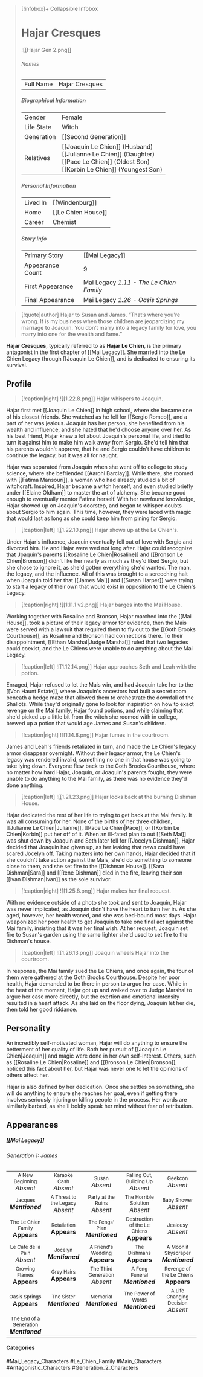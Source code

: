 > [!infobox]+ Collapsible Infobox
> # Hajar Cresques
> ![[Hajar Gen 2.png]] 
> ###### Names 
> |  |  | 
> | ---- | ---- | 
> | Full Name | Hajar Cresques | 
>
> ##### Biographical Information
> |  |  | 
> | ---- | ---- | 
> | Gender | Female | 
> | Life State | Witch |
> | Generation | [[Second Generation]] |
> | Relatives | [[Joaquin Le Chien]] (Husband)<br>[[Julianne Le Chien]] (Daughter)<br>[[Pace Le Chien]] (Oldest Son)<br>[[Korbin Le Chien]] (Youngest Son)
> 
> ##### Personal Information
> |  |  | 
> | ---- | ---- | 
> | Lived In |[[Windenburg]]| 
> | Home |[[Le Chien House]]| 
> | Career | Chemist | 
> 
> ##### Story Info
> |  |  | 
> | ---- | ---- | 
> | Primary Story | [[Mai Legacy]] | 
> | Appearance Count | 9 | 
> | First Appearance | Mai Legacy *1.11 - The Le Chien Family*
> | Final Appearance | Mai Legacy *1.26 - Oasis Springs*

> [!quote|author] Hajar to Susan and James.
> “That’s where you're wrong. It is my business when those children are jeopardizing my marriage to Joaquin. You don’t marry into a legacy family for love, you marry into one for the wealth and fame.”

**Hajar Cresques**, typically referred to as **Hajar Le Chien**, is the primary antagonist in the first chapter of [[Mai Legacy]].  She married into the Le Chien Legacy through [[Joaquin Le Chien]], and is dedicated to ensuring its survival.

## Profile
> [!caption|right]
> ![[1.22.8.png]] 
> Hajar whispers to Joaquin.

Hajar first met [[Joaquin Le Chien]] in high school, where she became one of his closest friends. She watched as he fell for [[Sergio Romeo]], and a part of her was jealous. Joaquin has her person, she benefited from his wealth and influence, and she hated that he'd choose anyone over her. As his best friend, Hajar knew a lot about Joaquin's personal life, and tried to turn it against him to make him walk away from Sergio. She'd tell him that his parents wouldn't approve, that he and Sergio couldn't have children to continue the legacy, but it was all for naught. 

Hajar was separated from Joaquin when she went off to college to study science, where she befriended [[Aarohi Barclay]]. While there, she roomed with [[Fatima Mansouri]], a woman who had already studied a bit of witchcraft. Inspired, Hajar became a witch herself, and even studied briefly under [[Elaine Oldham]] to master the art of alchemy. She became good enough to eventually mentor Fatima herself. With her newfound knowledge, Hajar showed up on Joaquin's doorstep, and began to whisper doubts about Sergio to him again. This time, however, they were laced with magic that would last as long as she could keep him from pining for Sergio.

> [!caption|left]
> ![[1.22.10.png]] 
> Hajar shows up at the Le Chien's.

Under Hajar's influence, Joaquin eventually fell out of love with Sergio and divorced him. He and Hajar were wed not long after. Hajar could recognize that Joaquin's parents [[Rosaline Le Chien|Rosaline]] and [[Bronson Le Chien|Bronson]] didn't like her nearly as much as they'd liked Sergio, but she chose to ignore it, as she'd gotten everything she'd wanted. The man, the legacy, and the influence. All of this was brought to a screeching halt when Joaquin told her that [[James Mai]] and [[Susan Harper]] were trying to start a legacy of their own that would exist in opposition to the Le Chien's Legacy.

> [!caption|right]
> ![[1.11.1 v2.png]] 
> Hajar barges into the Mai House.

Working together with Rosaline and Bronson, Hajar marched into the [[Mai House]], took a picture of their legacy armor for evidence, then the Mais were served with a lawsuit that required them to fly out to the [[Goth Brooks Courthouse]], as Rosaline and Bronson had connections there. To their disappointment, [[Ethan Marshal|Judge Marshal]] ruled that two legacies could coexist, and the Le Chiens were unable to do anything about the Mai Legacy.

> [!caption|left]
> ![[1.12.14.png]] 
> Hajar approaches Seth and Leah with the potion.

Enraged, Hajar refused to let the Mais win, and had Joaquin take her to the [[Von Haunt Estate]], where Joaquin's ancestors had built a secret room beneath a hedge maze that allowed them to orchestrate the downfall of the Shallots. While they'd originally gone to look for inspiration on how to exact revenge on the Mai family, Hajar found potions, and while claiming that she'd picked up a little bit from the witch she roomed with in college, brewed up a potion that would age James and Susan's children.

> [!caption|right]
> ![[1.14.8.png]] 
> Hajar fumes in the courtroom.

James and Leah's friends retaliated in turn, and made the Le Chien's legacy armor disappear overnight. Without their legacy armor, the Le Chien's legacy was rendered invalid, something no one in that house was going to take lying down. Everyone flew back to the Goth Brooks Courthouse, where no matter how hard Hajar, Joaquin, or Joaquin's parents fought, they were unable to do anything to the Mai family, as there was no evidence they'd done anything.

> [!caption|left]
> ![[1.21.23.png]] 
> Hajar looks back at the burning Dishman House.

Hajar dedicated the rest of her life to trying to get back at the Mai family. It was all consuming for her. None of the births of her three children, [[Julianne Le Chien|Julianne]], [[Pace Le Chien|Pace]], or [[Korbin Le Chien|Korbin]] put her off of it. When an ill-fated plan to out [[Seth Mai]] was shut down by Joaquin and Seth later fell for [[Jocelyn Dishman]], Hajar decided that Joaquin had given up, as her leaking that news could have scared Jocelyn off. Taking matters into her own hands, Hajar decided that if she couldn't take action against the Mais, she'd do something to someone close to them, and she set fire to the [[Dishman House]]. [[Sara Dishman|Sara]] and [[Rene Dishman]] died in the fire, leaving their son [[Ivan Dishman|Ivan]] as the sole survivor.

> [!caption|right]
> ![[1.25.8.png]] 
> Hajar makes her final request.

With no evidence outside of a photo she took and sent to Joaquin, Hajar was never implicated, as Joaquin didn't have the heart to turn her in. As she aged, however, her health waned, and she was bed-bound most days. Hajar weaponized her poor health to get Joaquin to take one final act against the Mai family, insisting that it was her final wish. At her request, Joaquin set fire to Susan's garden using the same lighter she'd used to set fire to the Dishman's house.

> [!caption|left]
> ![[1.26.13.png]] 
> Joaquin wheels Hajar into the courtroom.

In response, the Mai family sued the Le Chiens, and once again, the four of them were gathered at the Goth Brooks Courthouse. Despite her poor health, Hajar demanded to be there in person to argue her case. While in the heat of the moment, Hajar got up and walked over to Judge Marshal to argue her case more directly, but the exertion and emotional intensity resulted in a heart attack. As she laid on the floor dying, Joaquin let her die, then told her good riddance.

## Personality
An incredibly self-motivated woman, Hajar will do anything to ensure the betterment of her quality of life. Both her pursuit of [[Joaquin Le Chien|Joaquin]] and magic were done in her own self-interest. Others, such as [[Rosaline Le Chien|Rosaline]] and [[Bronson Le Chien|Bronson]], noticed this fact about her, but Hajar was never one to let the opinions of others affect her.

Hajar is also defined by her dedication. Once she settles on something, she will do anything to ensure she reaches her goal, even if getting there involves seriously injuring or killing people in the process. Her words are similarly barbed, as she'll boldly speak her mind without fear of retribution.

## Appearances
##### [[Mai Legacy]]
###### Generation 1: James
|                                                                       |     |     |     |     |
| --------------------------------------------------------------------- | --- | --- | --- | --- |
| <center><font size=2>A New Beginning<br><font size=3>*Absent*  | <center><font size=2>Karaoke Cash<br><font size=3>*Absent* | <center><font size=2>Susan<br><font size=3>*Absent*| <center><font size=2>Falling Out, Building Up<br><font size=3>*Absent* | <center><font size=2>Geekcon<br><font size=3>*Absent* |
| <center><font size=2>Jacques<br><font size=3>***Mentioned*** | <center><font size=2>A Threat to the Legacy<br><font size=3>*Absent* | <center><font size=2>Party at the Ruins<br><font size=3>*Absent* | <center><font size=2>The Horrible Solution<br><font size=3>*Absent* | <center><font size=2>Baby Shower<br><font size=3>*Absent* |
| <center><font size=2>The Le Chien Family<br><font size=3>**Appears**  | <center><font size=2>Retaliation<br><font size=3>**Appears** | <center><font size=2>The Fengs' Plan<br><font size=3>***Mentioned*** | <center><font size=2>Destruction of the Le Chiens<br><font size=3>**Appears**| <center><font size=2>Jealousy<br><font size=3>*Absent* |
| <center><font size=2>Le Café de la Pain<br><font size=3>*Absent*  | <center><font size=2>Jocelyn<br><font size=3>***Mentioned*** | <center><font size=2>A Friend's Wedding<br><font size=3>**Appears** | <center><font size=2>The Dishmans<br><font size=3>**Appears** | <center><font size=2>A Moonlit Skyscraper<br><font size=3>***Mentioned*** |
| <center><font size=2>Growing Flames<br><font size=3>**Appears**  | <center><font size=2>Grey Hairs<br><font size=3>**Appears** | <center><font size=2>The Third Generation<br><font size=3>*Absent* | <center><font size=2>A Feng Funeral<br><font size=3>***Mentioned*** | <center><font size=2>Revenge of the Le Chiens<br><font size=3>**Appears** |
| <center><font size=2>Oasis Springs<br><font size=3>**Appears**  | <center><font size=2>The Sister<br><font size=3>***Mentioned*** | <center><font size=2>Memorial<br><font size=3>***Mentioned*** | <center><font size=2>The Power of Words<br><font size=3>***Mentioned***| <center><font size=2>A Life Changing Decision<br><font size=3>*Absent* |
| <center><font size=2>The End of a Generation<br><font size=3>***Mentioned***  |

#### Categories
#Mai_Legacy_Characters #Le_Chien_Family #Main_Characters #Antagonistic_Characters  #Generation_2_Characters